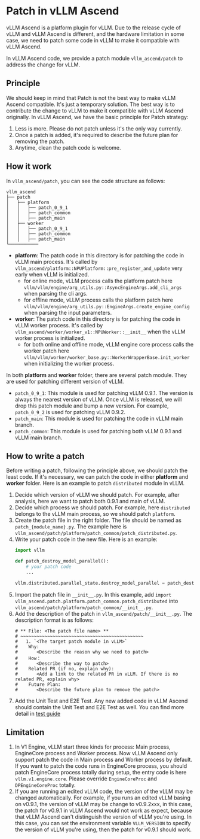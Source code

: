 # Patch in vLLM Ascend

vLLM Ascend is a platform plugin for vLLM. Due to the release cycle of vLLM and vLLM Ascend is different, and the hardware limitation in some case, we need to patch some code in vLLM to make it compatible with vLLM Ascend.

In vLLM Ascend code, we provide a patch module `vllm_ascend/patch` to address the change for vLLM.

## Principle

We should keep in mind that Patch is not the best way to make vLLM Ascend compatible. It's just a temporary solution. The best way is to contribute the change to vLLM to make it compatible with vLLM Ascend originally. In vLLM Ascend, we have the basic principle for Patch strategy:

1. Less is more. Please do not patch unless it's the only way currently.
2. Once a patch is added, it's required to describe the future plan for removing the patch.
3. Anytime, clean the patch code is welcome.

## How it work

In `vllm_ascend/patch`, you can see the code structure as follows:

```
vllm_ascend
├── patch
│   ├── platform
│   │   ├── patch_0_9_1
│   │   ├── patch_common
│   │   ├── patch_main
│   ├── worker
│   │   ├── patch_0_9_1
│   │   ├── patch_common
│   │   ├── patch_main
└───────────
```

- **platform**: The patch code in this directory is for patching the code in vLLM main process. It's called by `vllm_ascend/platform::NPUPlatform::pre_register_and_update` very early when vLLM is initialized.
  - for online mode, vLLM process calls the platform patch here `vllm/vllm/engine/arg_utils.py::AsyncEngineArgs.add_cli_args` when parsing the cli args.
  - for offline mode, vLLM process calls the platform patch here `vllm/vllm/engine/arg_utils.py::EngineArgs.create_engine_config` when parsing the input parameters.
- **worker**: The patch code in this directory is for patching the code in vLLM worker process. It's called by `vllm_ascend/worker/worker_v1::NPUWorker::__init__` when the vLLM worker process is initialized.
  - for both online and offline mode, vLLM engine core process calls the worker patch here `vllm/vllm/worker/worker_base.py::WorkerWrapperBase.init_worker` when initializing the worker process.

In both **platform** and **worker** folder, there are several patch module. They are used for patching different version of vLLM.

- `patch_0_9_1`: This module is used for patching vLLM 0.9.1. The version is always the nearest version of vLLM. Once vLLM is released, we will drop this patch module and bump a new version. For example, `patch_0_9_2` is used for patching vLLM 0.9.2.
- `patch_main`: This module is used for patching the code in vLLM main branch.
- `patch_common`: This module is used for patching both vLLM 0.9.1 and vLLM main branch.

## How to write a patch

Before writing a patch, following the principle above, we should patch the least code. If it's necessary, we can patch the code in either **platform** and **worker** folder. Here is an example to patch `distributed` module in vLLM.

1. Decide which version of vLLM we should patch. For example, after analysis, here we want to patch both 0.9.1 and main of vLLM.
2. Decide which process we should patch. For example, here `distributed` belongs to the vLLM main process, so we should patch `platform`.
3. Create the patch file in the right folder. The file should be named as `patch_{module_name}.py`. The example here is `vllm_ascend/patch/platform/patch_common/patch_distributed.py`.
4. Write your patch code in the new file. Here is an example:
    ```python
    import vllm

    def patch_destroy_model_parallel():
        # your patch code
        ...

    vllm.distributed.parallel_state.destroy_model_parallel = patch_destroy_model_parallel
    ```
5. Import the patch file in `__init__.py`. In this example, add `import vllm_ascend.patch.platform.patch_common.patch_distributed` into `vllm_ascend/patch/platform/patch_common/__init__.py`.
6. Add the description of the patch in `vllm_ascend/patch/__init__.py`. The description format is as follows:
    ```
    # ** File: <The patch file name> **
    # ~~~~~~~~~~~~~~~~~~~~~~~~~~~~~~~~~~~~~~~~~~~~~~
    #   1. `<The target patch module in vLLM>`
    #    Why:
    #       <Describe the reason why we need to patch>
    #    How：
    #       <Describe the way to patch>
    #    Related PR (if no, explain why):
    #       <Add a link to the related PR in vLLM. If there is no related PR, explain why>
    #    Future Plan:
    #       <Describe the future plan to remove the patch>
    ```
7. Add the Unit Test and E2E Test. Any new added code in vLLM Ascend should contain the Unit Test and E2E Test as well. You can find more detail in [test guide](../contribution/testing.md)


## Limitation
1. In V1 Engine, vLLM start three kinds for process: Main process, EngineCore process and Worker process. Now vLLM Ascend only support patch the code in Main process and Worker process by default. If you want to patch the code runs in EngineCore process, you should patch EngineCore process totally during setup, the entry code is here `vllm.v1.engine.core`. Please override `EngineCoreProc` and `DPEngineCoreProc` totally.
2. If you are running an edited vLLM code, the version of the vLLM may be changed automatically. For example, if you runs an edited vLLM basing on v0.9.1, the version of vLLM may be change to v0.9.2xxx, in this case, the patch for v0.9.1 in vLLM Ascend would not work as expect, because that vLLM Ascend can't distinguish the version of vLLM you're using. In this case, you can set the environment variable `VLLM_VERSION` to specify the version of vLLM you're using, then the patch for v0.9.1 should work.
